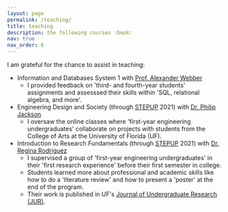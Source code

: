 ```yaml
---
layout: page
permalink: /teaching/
title: teaching
description: the following courses :book:
nav: true
nav_order: 6
---
```

I am grateful for the chance to assist in teaching:

* Information and Databases System 1 with [Prof. Alexander Webber](https://www.linkedin.com/in/worldwidewebber)
    * I provided feedback on 'third- and fourth-year students' assignments and assesssed their skills within 'SQL, relational algebra, and more'.
* Engineering Design and Society (through [STEPUP](https://www.eng.ufl.edu/undergraduate/programs-and-partnerships/student-transition-and-retention/stepup-summer-bridge-program/) 2021) with [Dr. Philip Jackson](https://eed.eng.ufl.edu/people/faculty/name/philip-jackson/)
    * I oversaw the online classes where 'first-year engineering undergraduates' collaborate on projects with students from the College of Arts at the University of Florida (UF).
* Introduction to Research Fundamentals (through [STEPUP](https://www.eng.ufl.edu/undergraduate/programs-and-partnerships/student-transition-and-retention/stepup-summer-bridge-program/) 2021) with [Dr. Regina Rodriguez](https://www.linkedin.com/in/regina-rodriguez-phd)
    * I supervised a group of 'first-year engineering undergraduates' in their 'first research experience' before their first semester in college.
    * Students learned more about professional and academic skills like how to do a 'literature review' and how to present a 'poster' at the end of the program.
    * Their work is published in UF's [Journal of Undergraduate Research (JUR)](https://cur.aa.ufl.edu/jur/).
